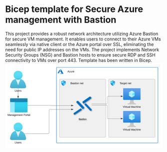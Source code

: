 # Bicep template for Secure Azure management with Bastion 
This project provides a robust network architecture utilizing Azure Bastion for secure VM management. It enables users to connect to their Azure VMs seamlessly via native client or the Azure portal over SSL, eliminating the need for public IP addresses on the VMs. The project implements Network Security Groups (NSG) and Bastion hosts to ensure secure RDP and SSH connectivity to VMs over port 443. Template has been written in Bicep. 
![alt text](https://github.com/jmzii/azureBicepTemplate/blob/main/azurebastion.PNG?raw=true)

